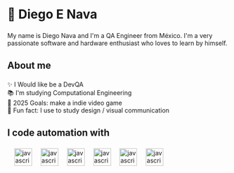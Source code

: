 <h1 align="left"> 🦉 Diego E Nava </h1>

###

<p align="left">My name is Diego Nava and I'm a QA Engineer from México. 
I'm a very passionate software and hardware enthusiast who loves to learn by himself. </p>

###

<h2 align="left">About me</h2>

###

<p align="left">✨ I Would like be a DevQA <br>📚 I'm studying Computational  Engineering <br>🎯 2025 Goals: make a indie video game <br>🎲 Fun fact: I use to study design / visual communication </p>

###

<h2 align="left">I code automation with</h2>

###

<div align="left">
  <img width="12" />
  <img src="https://cdn.jsdelivr.net/gh/devicons/devicon@latest/icons/java/java-original.svg" height="40" alt="javascript logo"/>
  <img width="12" />
  <img src="https://cdn.jsdelivr.net/gh/devicons/devicon@latest/icons/python/python-original.svg" height="40" alt="javascript logo"/>
  <img width="12" />
  <img src="https://cdn.jsdelivr.net/gh/devicons/devicon@latest/icons/javascript/javascript-original.svg" height="40" alt="javascript logo"/>
  <img width="12" />
  <img src="https://cdn.jsdelivr.net/gh/devicons/devicon@latest/icons/poetry/poetry-original.svg" height="40" alt="javascript logo"/>
  <img width="12" />
  <img src="https://cdn.jsdelivr.net/gh/devicons/devicon@latest/icons/selenium/selenium-original.svg" height="40" alt="javascript logo"/>
  <img width="12" />
  <img src="https://cdn.jsdelivr.net/gh/devicons/devicon@latest/icons/playwright/playwright-original.svg" height="40" alt="javascript logo"/>
          
</div>

###